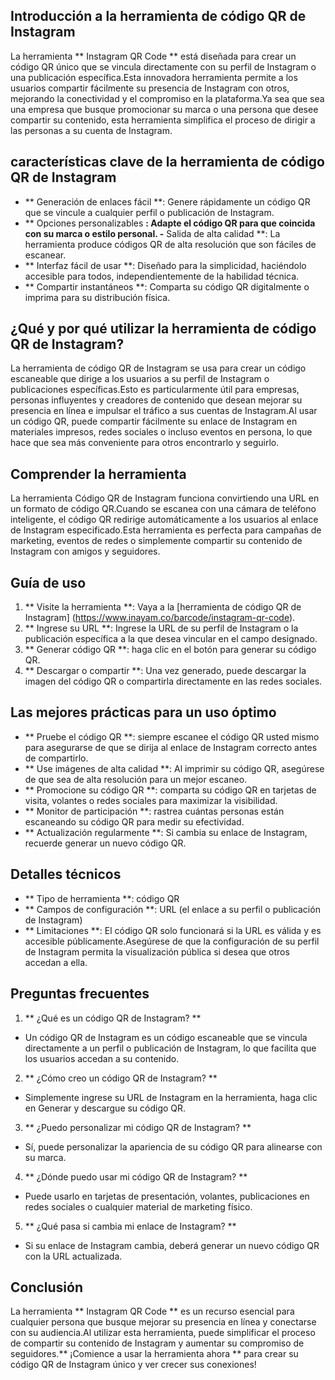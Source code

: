 ## Introducción a la herramienta de código QR de Instagram

La herramienta ** Instagram QR Code ** está diseñada para crear un código QR único que se vincula directamente con su perfil de Instagram o una publicación específica.Esta innovadora herramienta permite a los usuarios compartir fácilmente su presencia de Instagram con otros, mejorando la conectividad y el compromiso en la plataforma.Ya sea que sea una empresa que busque promocionar su marca o una persona que desee compartir su contenido, esta herramienta simplifica el proceso de dirigir a las personas a su cuenta de Instagram.

## características clave de la herramienta de código QR de Instagram

- ** Generación de enlaces fácil **: Genere rápidamente un código QR que se vincule a cualquier perfil o publicación de Instagram.
- ** Opciones personalizables **: Adapte el código QR para que coincida con su marca o estilo personal.
-** Salida de alta calidad **: La herramienta produce códigos QR de alta resolución que son fáciles de escanear.
- ** Interfaz fácil de usar **: Diseñado para la simplicidad, haciéndolo accesible para todos, independientemente de la habilidad técnica.
- ** Compartir instantáneos **: Comparta su código QR digitalmente o imprima para su distribución física.

## ¿Qué y por qué utilizar la herramienta de código QR de Instagram?

La herramienta de código QR de Instagram se usa para crear un código escaneable que dirige a los usuarios a su perfil de Instagram o publicaciones específicas.Esto es particularmente útil para empresas, personas influyentes y creadores de contenido que desean mejorar su presencia en línea e impulsar el tráfico a sus cuentas de Instagram.Al usar un código QR, puede compartir fácilmente su enlace de Instagram en materiales impresos, redes sociales o incluso eventos en persona, lo que hace que sea más conveniente para otros encontrarlo y seguirlo.

## Comprender la herramienta

La herramienta Código QR de Instagram funciona convirtiendo una URL en un formato de código QR.Cuando se escanea con una cámara de teléfono inteligente, el código QR redirige automáticamente a los usuarios al enlace de Instagram especificado.Esta herramienta es perfecta para campañas de marketing, eventos de redes o simplemente compartir su contenido de Instagram con amigos y seguidores.

## Guía de uso

1. ** Visite la herramienta **: Vaya a la [herramienta de código QR de Instagram] (https://www.inayam.co/barcode/instagram-qr-code).
2. ** Ingrese su URL **: Ingrese la URL de su perfil de Instagram o la publicación específica a la que desea vincular en el campo designado.
3. ** Generar código QR **: haga clic en el botón para generar su código QR.
4. ** Descargar o compartir **: Una vez generado, puede descargar la imagen del código QR o compartirla directamente en las redes sociales.

## Las mejores prácticas para un uso óptimo

- ** Pruebe el código QR **: siempre escanee el código QR usted mismo para asegurarse de que se dirija al enlace de Instagram correcto antes de compartirlo.
- ** Use imágenes de alta calidad **: Al imprimir su código QR, asegúrese de que sea de alta resolución para un mejor escaneo.
- ** Promocione su código QR **: comparta su código QR en tarjetas de visita, volantes o redes sociales para maximizar la visibilidad.
- ** Monitor de participación **: rastrea cuántas personas están escaneando su código QR para medir su efectividad.
- ** Actualización regularmente **: Si cambia su enlace de Instagram, recuerde generar un nuevo código QR.

## Detalles técnicos

- ** Tipo de herramienta **: código QR
- ** Campos de configuración **: URL (el enlace a su perfil o publicación de Instagram)
- ** Limitaciones **: El código QR solo funcionará si la URL es válida y es accesible públicamente.Asegúrese de que la configuración de su perfil de Instagram permita la visualización pública si desea que otros accedan a ella.

## Preguntas frecuentes

1. ** ¿Qué es un código QR de Instagram? **
- Un código QR de Instagram es un código escaneable que se vincula directamente a un perfil o publicación de Instagram, lo que facilita que los usuarios accedan a su contenido.

2. ** ¿Cómo creo un código QR de Instagram? **
- Simplemente ingrese su URL de Instagram en la herramienta, haga clic en Generar y descargue su código QR.

3. ** ¿Puedo personalizar mi código QR de Instagram? **
- Sí, puede personalizar la apariencia de su código QR para alinearse con su marca.

4. ** ¿Dónde puedo usar mi código QR de Instagram? **
- Puede usarlo en tarjetas de presentación, volantes, publicaciones en redes sociales o cualquier material de marketing físico.

5. ** ¿Qué pasa si cambia mi enlace de Instagram? **
- Si su enlace de Instagram cambia, deberá generar un nuevo código QR con la URL actualizada.

## Conclusión

La herramienta ** Instagram QR Code ** es un recurso esencial para cualquier persona que busque mejorar su presencia en línea y conectarse con su audiencia.Al utilizar esta herramienta, puede simplificar el proceso de compartir su contenido de Instagram y aumentar su compromiso de seguidores.** ¡Comience a usar la herramienta ahora ** para crear su código QR de Instagram único y ver crecer sus conexiones!